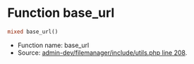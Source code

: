 Function base_url
===========================





```php
mixed base_url()
```

* Function name: base_url
* Source: [admin-dev/filemanager/include/utils.php line 208](https://github.com/PrestaShop/PrestaShop/blob/1.6.0.14/admin-dev/filemanager/include/utils.php#L208).

